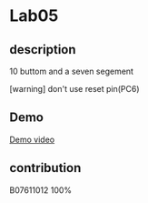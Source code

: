 # Lab05
## description
10 buttom and a seven segement

[warning] don't use reset pin(PC6)

## Demo
[Demo video](./demo.mp4)

## contribution
B07611012 100%
